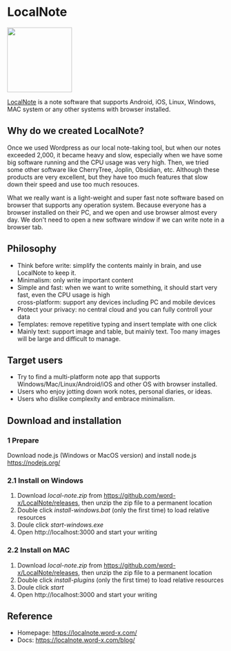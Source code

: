 
# LocalNote
<img src="https://github.com/word-x/LocalNote/assets/29170706/c5b0d5db-0470-4254-b51f-96007eccd00e"  width="150" height="150">

[LocalNote](https://localnote.word-x.com/) is a note software that supports Android, iOS, Linux, Windows, MAC system or any other systems with browser installed.

## Why do we created LocalNote?

Once we used Wordpress as our local note-taking tool, but when our notes exceeded 2,000, it became heavy and slow, especially when we have some big software running and the CPU usage was very high. Then, we tried some other software like CherryTree, Joplin, Obsidian, etc. Although these products are very excellent, but they have too much features that slow down their speed and use too much resouces.

What we really want is a light-weight and super fast note software based on browser that supports any operation system. Because everyone has a browser installed on their PC, and we open and use browser almost every day. We don't need to open a new software window if we can write note in a browser tab.

## Philosophy

 - Think before write: simplify the contents mainly in brain, and use LocalNote to keep it.
 - Minimalism: only  write important content
 - Simple and fast: when we want to write something, it should start very fast, even the CPU usage is high  
cross-platform: support any devices including PC and mobile devices
 - Protect your privacy: no central cloud and you can fully controll your data
 - Templates: remove repetitive typing and insert template with one click
 - Mainly text: support image and table, but mainly text. Too many images will be large and difficult to manage.

## Target users
- Try to find a multi-platform note app that supports Windows/Mac/Linux/Android/iOS and other OS with browser installed.
- Users who enjoy jotting down work notes, personal diaries, or ideas.
- Users who dislike complexity and embrace minimalism.

## Download and installation
### 1 Prepare
Download node.js (Windows or MacOS version) and install node.js https://nodejs.org/
### 2.1 Install on Windows

1. Download *local-note.zip* from
    https://github.com/word-x/LocalNote/releases, then unzip the zip file to a permanent location
2. Double click *install-windows.bat* (only the first time) to load relative resources
3. Doule click *start-windows.exe*
4. Open http://localhost:3000 and start your writing
### 2.2 Install on MAC
1. Download *local-note.zip* from
    https://github.com/word-x/LocalNote/releases, then unzip the zip file to a permanent location
2. Double click *install-plugins* (only the first time) to load relative resources
3. Doule click *start*
4. Open http://localhost:3000 and start your writing
## Reference
- Homepage: https://localnote.word-x.com/
- Docs: https://localnote.word-x.com/blog/
